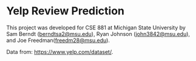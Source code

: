 # Yelp Review Prediction

This project was developed for CSE 881 at Michigan State University by Sam Berndt (berndtsa2@msu.edu), Ryan Johnson (john3842@msu.edu), and Joe Freedman(freedm28@msu.edu).

Data from: https://www.yelp.com/dataset/.
